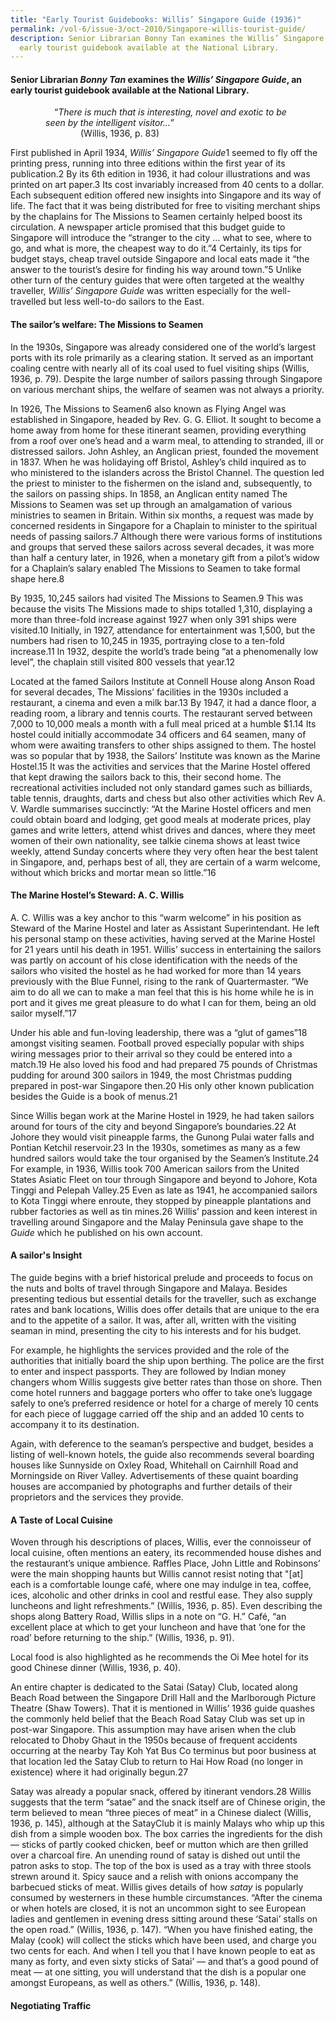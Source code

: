 ```yaml
---
title: "Early Tourist Guidebooks: Willis’ Singapore Guide (1936)"
permalink: /vol-6/issue-3/oct-2010/Singapore-willis-tourist-guide/
description: Senior Librarian Bonny Tan examines the Willis’ Singapore Guide, an
  early tourist guidebook available at the National Library.
---
```

#### Senior Librarian _Bonny Tan_ examines the _Willis’ Singapore Guide_, an early tourist guidebook available at the National Library.

&emsp;&emsp;&emsp;&emsp;&emsp;“*There is much that is interesting, novel and exotic to be&emsp;<br>&emsp;&emsp;&emsp;&emsp;seen by the intelligent visitor…”*<br> &emsp;&emsp;&emsp;&emsp;&emsp;&emsp;&emsp;&emsp;(Willis, 1936, p. 83)

First published in April 1934, *Willis’ Singapore Guide*1 seemed to fly off the printing press, running into three editions within the first year of its publication.2 By its 6th edition in 1936, it had colour illustrations and was printed on art paper.3 Its cost invariably increased from 40 cents to a dollar. Each subsequent edition offered new insights into Singapore and its way of life. The fact that it was being distributed for free to visiting merchant ships by the chaplains for The Missions to Seamen certainly helped boost its circulation. A newspaper article promised that this budget guide to Singapore will introduce the “stranger to the city … what to see, where to go, and what is more, the cheapest way to do it.”4 Certainly, its tips for budget stays, cheap travel outside Singapore and local eats made it “the answer to the tourist’s desire for finding his way around town.”5 Unlike other turn of the century guides that were often targeted at the wealthy traveller, *Willis’ Singapore Guide* was written especially for the well-travelled but less well-to-do sailors to the East.

#### **The sailor’s welfare: The Missions to Seamen**

In the 1930s, Singapore was already considered one of the world’s largest ports with its role primarily as a clearing station. It served as an important coaling centre with nearly all of its coal used to fuel visiting ships (Willis, 1936, p. 79). Despite the large number of sailors passing through Singapore on various merchant ships, the welfare of seamen was not always a priority.

In 1926, The Missions to Seamen6 also known as Flying Angel was established in Singapore, headed by Rev. G. G. Elliot. It sought to become a home away from home for these itinerant seamen, providing everything from a roof over one’s head and a warm meal, to attending to stranded, ill or distressed sailors. John Ashley, an Anglican priest, founded the movement in 1837. When he was holidaying off Bristol, Ashley’s child inquired as to who ministered to the islanders across the Bristol Channel. The question led the priest to minister to the fishermen on the island and, subsequently, to the sailors on passing ships. In 1858, an Anglican entity named The Missions to Seamen was set up through an amalgamation of various ministries to seamen in Britain. Within six months, a request was made by concerned residents in Singapore for a Chaplain to minister to the spiritual needs of passing sailors.7 Although there were various forms of institutions and groups that served these sailors across several decades, it was more than half a century later, in 1926, when a monetary gift from a pilot’s widow for a Chaplain’s salary enabled The Missions to Seamen to take formal shape here.8

By 1935, 10,245 sailors had visited The Missions to Seamen.9 This was because the visits The Missions made to ships totalled 1,310, displaying a more than three-fold increase against 1927 when only 391 ships were visited.10 Initially, in 1927, attendance for entertainment was 1,500, but the numbers had risen to 10,245 in 1935, portraying close to a ten-fold increase.11 In 1932, despite the world’s trade being “at a phenomenally low level”, the chaplain still visited 800 vessels that year.12

Located at the famed Sailors Institute at Connell House along Anson Road for several decades, The Missions’ facilities in the 1930s included a restaurant, a cinema and even a milk bar.13 By 1947, it had a dance floor, a reading room, a library and tennis courts. The restaurant served between 7,000 to 10,000 meals a month with a full meal priced at a humble $1.14 Its hostel could initially accommodate 34 officers and 64 seamen, many of whom were awaiting transfers to other ships assigned to them. The hostel was so popular that by 1938, the Sailors’ Institute was known as the Marine Hostel.15 It was the activities and services that the Marine Hostel offered that kept drawing the sailors back to this, their second home. The recreational activities included not only standard games such as billiards, table tennis, draughts, darts and chess but also other activities which Rev A. V. Wardle summarises succinctly: “At the Marine Hostel officers and men could obtain board and lodging, get good meals at moderate prices, play games and write letters, attend whist drives and dances, where they meet women of their own nationality, see talkie cinema shows at least twice weekly, attend Sunday concerts where they very often hear the best talent in Singapore, and, perhaps best of all, they are certain of a warm welcome, without which bricks and mortar mean so little.”16

#### **The Marine Hostel’s Steward: A. C. Willis**

A. C. Willis was a key anchor to this “warm welcome” in his position as Steward of the Marine Hostel and later as Assistant Superintendant. He left his personal stamp on these activities, having served at the Marine Hostel for 21 years until his death in 1951. Willis’ success in entertaining the sailors was partly on account of his close identification with the needs of the sailors who visited the hostel as he had worked for more than 14 years previously with the Blue Funnel, rising to the rank of Quartermaster. “We aim to do all we can to make a man feel that this is his home while he is in port and it gives me great pleasure to do what I can for them, being an old sailor myself.”17

Under his able and fun-loving leadership, there was a “glut of games”18 amongst visiting seamen. Football proved especially popular with ships wiring messages prior to their arrival so they could be entered into a match.19 He also loved his food and had prepared 75 pounds of Christmas pudding for around 300 sailors in 1949, the most Christmas pudding prepared in post-war Singapore then.20 His only other known publication besides the Guide is a book of menus.21

Since Willis began work at the Marine Hostel in 1929, he had taken sailors around for tours of the city and beyond Singapore’s boundaries.22 At Johore they would visit pineapple farms, the Gunong Pulai water falls and Pontian Ketchil reservoir.23 In the 1930s, sometimes as many as a few hundred sailors would take the tour organised by the Seamen’s Institute.24 For example, in 1936, Willis took 700 American sailors from the United States Asiatic Fleet on tour through Singapore and beyond to Johore, Kota Tinggi and Pelepah Valley.25 Even as late as 1941, he accompanied sailors to Kota Tinggi where enroute, they stopped by pineapple plantations and rubber factories as well as tin mines.26 Willis’ passion and keen interest in travelling around Singapore and the Malay Peninsula gave shape to the *Guide* which he published on his own account.

#### **A sailor's Insight**

The guide begins with a brief historical prelude and proceeds to focus on the nuts and bolts of travel through Singapore and Malaya. Besides presenting tedious but essential details for the traveller, such as exchange rates and bank locations, Willis does offer details that are unique to the era and to the appetite of a sailor. It was, after all, written with the visiting seaman in mind, presenting the city to his interests and for his budget.

For example, he highlights the services provided and the role of the authorities that initially board the ship upon berthing. The police are the first to enter and inspect passports. They are followed by Indian money changers whom Willis suggests give better rates than those on shore. Then come hotel runners and baggage porters who offer to take one’s luggage safely to one’s preferred residence or hotel for a charge of merely 10 cents for each piece of luggage carried off the ship and an added 10 cents to accompany it to its destination.

Again, with deference to the seaman’s perspective and budget, besides a listing of well-known hotels, the guide also recommends several boarding houses like Sunnyside on Oxley Road, Whitehall on Cairnhill Road and Morningside on River Valley. Advertisements of these quaint boarding houses are accompanied by photographs and further details of their proprietors and the services they provide.

#### **A Taste of Local Cuisine**

Woven through his descriptions of places, Willis, ever the connoisseur of local cuisine, often mentions an eatery, its recommended house dishes and the restaurant’s unique ambience. Raffles Place, John Little and Robinsons’ were the main shopping haunts but Willis cannot resist noting that "\[at\] each is a comfortable lounge café, where one may indulge in tea, coffee, ices, alcoholic and other drinks in cool and restful ease. They also supply luncheons and light refreshments.” (Willis, 1936, p. 85). Even describing the shops along Battery Road, Willis slips in a note on “G. H.” Café, “an excellent place at which to get your luncheon and have that ‘one for the road’ before returning to the ship.” (Willis, 1936, p. 91).

Local food is also highlighted as he recommends the Oi Mee hotel for its good Chinese dinner (Willis, 1936, p. 40).

An entire chapter is dedicated to the Satai (Satay) Club, located along Beach Road between the Singapore Drill Hall and the Marlborough Picture Theatre (Shaw Towers). That it is mentioned in Willis’ 1936 guide quashes the commonly held belief that the Beach Road Satay Club was set up in post-war Singapore. This assumption may have arisen when the club relocated to Dhoby Ghaut in the 1950s because of frequent accidents occurring at the nearby Tay Koh Yat Bus Co terminus but poor business at that location led the Satay Club to return to Hai How Road (no longer in existence) where it had originally begun.27

Satay was already a popular snack, offered by itinerant vendors.28 Willis suggests that the term “satae” and the snack itself are of Chinese origin, the term believed to mean “three pieces of meat” in a Chinese dialect (Willis, 1936, p. 145), although at the SatayClub it is mainly Malays who whip up this dish from a simple wooden box. The box carries the ingredients for the dish — sticks of partly cooked chicken, beef or mutton which are then grilled over a charcoal fire. An unending round of satay is dished out until the patron asks to stop. The top of the box is used as a tray with three stools strewn around it. Spicy sauce and a relish with onions accompany the barbecued sticks of meat. Willis gives details of how *satay* is popularly consumed by westerners in these humble circumstances. “After the cinema or when hotels are closed, it is not an uncommon sight to see European ladies and gentlemen in evening dress sitting around these ‘Satai’ stalls on the open road.” (Willis, 1936, p. 147). “When you have finished eating, the Malay (cook) will collect the sticks which have been used, and charge you two cents for each. And when I tell you that I have known people to eat as many as forty, and even sixty sticks of Satai’ — and that’s a good pound of meat — at one sitting, you will understand that the dish is a popular one amongst Europeans, as well as others.” (Willis, 1936, p. 148).

#### **Negotiating Traffic**









